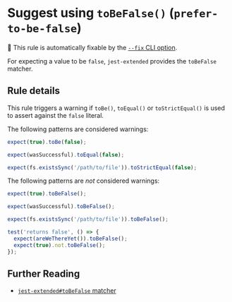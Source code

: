 # Suggest using `toBeFalse()` (`prefer-to-be-false`)

🔧 This rule is automatically fixable by the
[`--fix` CLI option](https://eslint.org/docs/latest/user-guide/command-line-interface#--fix).

<!-- end auto-generated rule header -->

For expecting a value to be `false`, `jest-extended` provides the `toBeFalse`
matcher.

## Rule details

This rule triggers a warning if `toBe()`, `toEqual()` or `toStrictEqual()` is
used to assert against the `false` literal.

The following patterns are considered warnings:

```js
expect(true).toBe(false);

expect(wasSuccessful).toEqual(false);

expect(fs.existsSync('/path/to/file')).toStrictEqual(false);
```

The following patterns are _not_ considered warnings:

```js
expect(true).toBeFalse();

expect(wasSuccessful).toBeFalse();

expect(fs.existsSync('/path/to/file')).toBeFalse();

test('returns false', () => {
  expect(areWeThereYet()).toBeFalse();
  expect(true).not.toBeFalse();
});
```

## Further Reading

- [`jest-extended#toBeFalse` matcher](https://github.com/jest-community/jest-extended#tobefalse)
